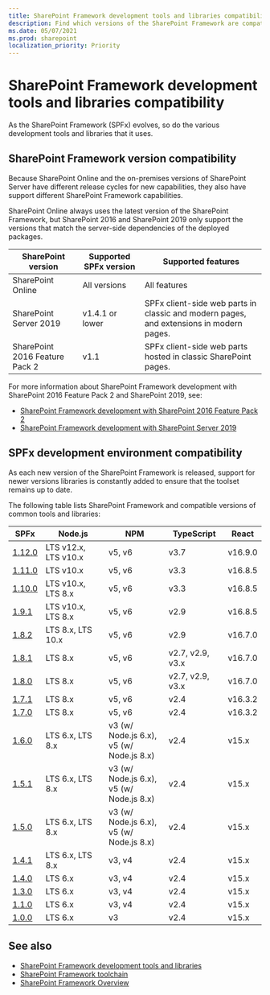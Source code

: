 ```yaml
---
title: SharePoint Framework development tools and libraries compatibility
description: Find which versions of the SharePoint Framework are compatible with each version of SharePoint, development tools and libraries.
ms.date: 05/07/2021
ms.prod: sharepoint
localization_priority: Priority
---
```

# SharePoint Framework development tools and libraries compatibility

As the SharePoint Framework (SPFx) evolves, so do the various development tools and libraries that it uses.

## SharePoint Framework version compatibility

Because SharePoint Online and the on-premises versions of SharePoint Server have different release cycles for new capabilities, they also have support different SharePoint Framework capabilities.

SharePoint Online always uses the latest version of the SharePoint Framework, but SharePoint 2016 and SharePoint 2019 only support the versions that match the server-side dependencies of the deployed packages.

|SharePoint version|Supported SPFx version|Supported features
|---|---|---|
|SharePoint Online|All versions|All features
|SharePoint Server 2019|v1.4.1 or lower|SPFx client-side web parts in classic and modern pages, and extensions in modern pages.
|SharePoint 2016 Feature Pack 2|v1.1|SPFx client-side web parts hosted in classic SharePoint pages.

For more information about SharePoint Framework development with SharePoint 2016 Feature Pack 2 and SharePoint 2019, see:

- [SharePoint Framework development with SharePoint 2016 Feature Pack 2](sharepoint-2016-support.md)
- [SharePoint Framework development with SharePoint Server 2019](sharepoint-2019-support.md)

## SPFx development environment compatibility

As each new version of the SharePoint Framework is released, support for newer versions libraries is constantly added to ensure that the toolset remains up to date.

The following table lists SharePoint Framework and compatible versions of common tools and libraries:

|SPFx|Node.js|NPM|TypeScript|React
|---|---|---|---|---|
|[1.12.0](https://docs.microsoft.com/sharepoint/dev/spfx/release-1.12.0)|LTS v12.x, LTS v10.x|v5, v6|v3.7|v16.9.0|
|[1.11.0](https://docs.microsoft.com/sharepoint/dev/spfx/release-1.11.0)|LTS v10.x|v5, v6|v3.3|v16.8.5|
|[1.10.0](https://docs.microsoft.com/sharepoint/dev/spfx/release-1.10.0)|LTS v10.x, LTS 8.x|v5, v6|v3.3|v16.8.5|
|[1.9.1](https://docs.microsoft.com/sharepoint/dev/spfx/release-1.9.1)|LTS v10.x, LTS 8.x|v5, v6|v2.9|v16.8.5|
|[1.8.2](https://docs.microsoft.com/sharepoint/dev/spfx/release-1.8.2)| LTS 8.x, LTS 10.x | v5, v6 |v2.9|v16.7.0|
|[1.8.1](https://docs.microsoft.com/sharepoint/dev/spfx/release-1.8.1)| LTS 8.x | v5, v6|v2.7, v2.9, v3.x|v16.7.0|
|[1.8.0](https://docs.microsoft.com/sharepoint/dev/spfx/release-1.8.0)| LTS 8.x | v5, v6|v2.7, v2.9, v3.x|v16.7.0|
|[1.7.1](https://docs.microsoft.com/sharepoint/dev/spfx/release-1.7.1)| LTS 8.x | v5, v6 |v2.4|v16.3.2|
|[1.7.0](https://docs.microsoft.com/sharepoint/dev/spfx/release-1.7)| LTS 8.x | v5, v6 |v2.4|v16.3.2|
|[1.6.0](https://docs.microsoft.com/sharepoint/dev/spfx/release-1.6)|LTS 6.x,  LTS 8.x | v3 (w/ Node.js 6.x),<br/> v5 (w/ Node.js 8.x)|v2.4|v15.x|
|[1.5.1](https://docs.microsoft.com/sharepoint/dev/spfx/release-1.5.1)|LTS 6.x,  LTS 8.x | v3 (w/ Node.js 6.x),<br/> v5 (w/ Node.js 8.x)|v2.4|v15.x|
|[1.5.0](https://docs.microsoft.com/sharepoint/dev/spfx/release-1.5)|LTS 6.x,  LTS 8.x | v3 (w/ Node.js 6.x),<br/> v5 (w/ Node.js 8.x)|v2.4|v15.x|
|[1.4.1](https://docs.microsoft.com/sharepoint/dev/spfx/release-1.4.1)|LTS 6.x,  LTS 8.x | v3, v4 |v2.4|v15.x|
|[1.4.0](https://docs.microsoft.com/sharepoint/dev/spfx/release-1.4)|LTS 6.x| v3, v4 |v2.4|v15.x|
|[1.3.0](https://docs.microsoft.com/sharepoint/dev/spfx/release-1.3)|LTS 6.x| v3, v4 |v2.4|v15.x|
|[1.1.0](https://docs.microsoft.com/sharepoint/dev/spfx/release-1.1)|LTS 6.x| v3, v4 |v2.4|v15.x|
|[1.0.0](https://docs.microsoft.com/sharepoint/dev/spfx/release-1.0.0)|LTS 6.x| v3 |v2.4|v15.x|

## See also

- [SharePoint Framework development tools and libraries](tools-and-libraries.md)
- [SharePoint Framework toolchain](toolchain/sharepoint-framework-toolchain.md)
- [SharePoint Framework Overview](sharepoint-framework-overview.md)
